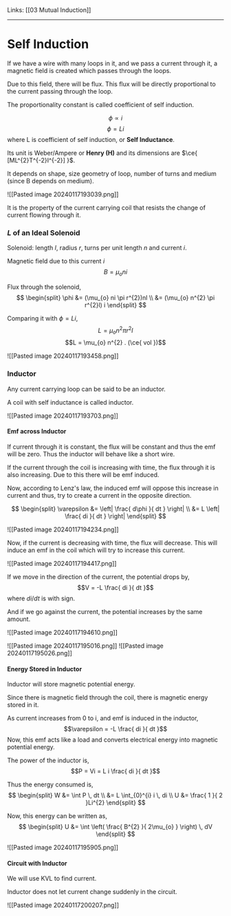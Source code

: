 Links: [[03 Mutual Induction]]
___
# Self Induction
If we have a wire with many loops in it, and we pass a current through it, a magnetic field is created which passes through the loops. 

Due to this field, there will be flux. This flux will be directly proportional to the current passing through the loop. 

The proportionality constant is called coefficient of self induction. 

$$\phi \propto i$$
$$\phi = Li$$
where L is coefficient of self induction, or **Self Inductance**.

Its unit is Weber/Ampere or **Henry (H)** and its dimensions are $\ce{ [ML^{2}T^{-2}I^{-2}] }$.

It depends on shape, size geometry of loop, number of turns and medium (since B depends on medium). 

![[Pasted image 20240117193039.png]]

It is the property of the current carrying coil that resists the change of current flowing through it. 

### $L$ of an Ideal Solenoid
Solenoid: length $l$, radius $r$, turns per unit length $n$ and current $i$.

Magnetic field due to  this current $i$
$$B = \mu_{o}ni$$

Flux through the  solenoid,
$$
\begin{split}
\phi &= (\mu_{o} ni \pi r^{2})nl \\
&= (\mu_{o} n^{2} \pi r^{2}l) i
\end{split}
$$

Comparing it with $\phi = Li$,
$$L = \mu_{o} n^{2} \pi r^{2}l$$
$$L = \mu_{o} n^{2} . (\ce{ vol })$$

![[Pasted image 20240117193458.png]]

### Inductor
Any current carrying loop can be said to be an inductor.

A coil with self inductance is called inductor. 

![[Pasted image 20240117193703.png]]

#### Emf across Inductor 
If current through it is constant, the flux will be constant and thus the emf will be zero. Thus the inductor will behave like a short wire. 

If the current through the coil is increasing with time, the flux through it is also increasing. Due to this there will be emf induced. 

Now, according to Lenz's law, the induced emf will oppose this increase in current and thus, try to create a current in the opposite direction. 

$$
\begin{split}
\varepsilon &= \left| \frac{ d\phi }{ dt } \right| \\
&= L \left| \frac{ di }{ dt } \right| 
\end{split}
$$

![[Pasted image 20240117194234.png]]

Now, if the current is decreasing with time, the flux will decrease. This will induce an emf in the coil which will try to increase this current. 

![[Pasted image 20240117194417.png]]

If we move in the direction of the current, the potential drops by,
$$V = -L \frac{ di }{ dt }$$
where $di /dt$ is with sign. 

And if we go against the current, the potential increases by the same amount. 

![[Pasted image 20240117194610.png]]

![[Pasted image 20240117195016.png]]
![[Pasted image 20240117195026.png]]

#### Energy Stored in Inductor
Inductor will store magnetic potential energy. 

Since there is magnetic field through the coil, there is magnetic energy stored in it. 

As current increases from 0 to i, and emf is induced in the inductor,
$$\varepsilon = -L \frac{ di }{ dt }$$
Now, this emf acts like a load and converts electrical energy into magnetic potential energy.

The power of the inductor is,
$$P = Vi = L i \frac{ di }{ dt }$$

Thus the energy consumed is,
$$
\begin{split}
W &= \int P \, dt \\
&= L \int_{0}^{i} i \, di \\
U &= \frac{ 1 }{ 2 }Li^{2}  
\end{split}
$$

Now, this energy can be written as,
$$
\begin{split}
U &= \int \left( \frac{ B^{2} }{ 2\mu_{o} } \right) \, dV 
\end{split}
$$

![[Pasted image 20240117195905.png]]

#### Circuit with Inductor 
We will use KVL to find current. 

Inductor does not let current change suddenly in the circuit.

![[Pasted image 20240117200207.png]]